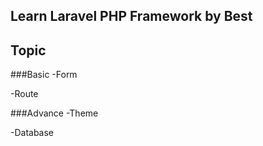 ## Learn Laravel PHP Framework by Best


## Topic
###Basic
-Form

-Route

###Advance
-Theme

-Database




